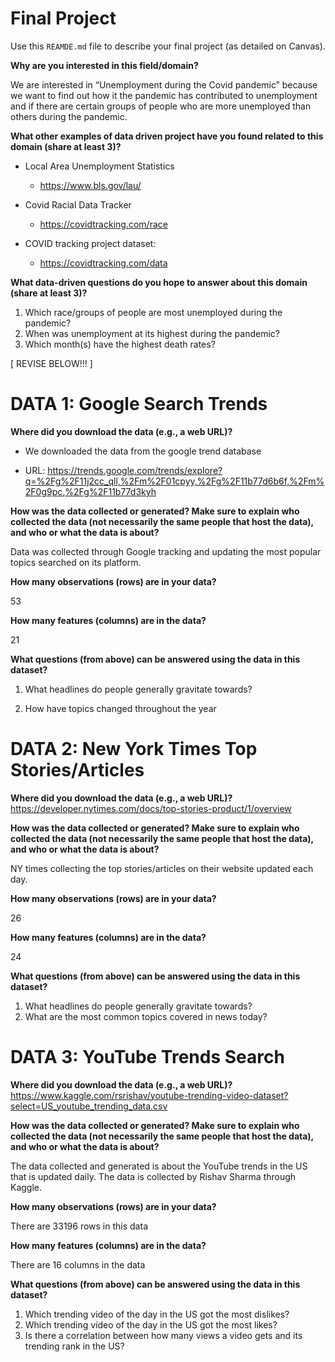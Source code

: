 # Final Project
Use this `REAMDE.md` file to describe your final project (as detailed on Canvas).

**Why are you interested in this field/domain?**

We are interested in “Unemployment during the Covid pandemic” because we want to
find out how it the pandemic has contributed to unemployment and if there
are certain groups of people who are more unemployed than others during the
pandemic.



**What other examples of data driven project have you found related to this domain (share at least 3)?**

* Local Area Unemployment Statistics
    + https://www.bls.gov/lau/


* Covid Racial Data Tracker

    + https://covidtracking.com/race


* COVID tracking project dataset:
    + https://covidtracking.com/data  



**What data-driven questions do you hope to answer about this domain (share at least 3)?**

1. Which race/groups of people are most unemployed during the pandemic?
2. When was unemployment at its highest during the pandemic?
3. Which month(s) have the highest death rates?



[ REVISE BELOW!!! ]

# **DATA 1:** Google Search Trends

**Where did you download the data (e.g., a web URL)?**

- We downloaded the data from the google trend database

- URL: https://trends.google.com/trends/explore?q=%2Fg%2F11j2cc_qll,%2Fm%2F01cpyy,%2Fg%2F11b77d6b6f,%2Fm%2F0g9pc,%2Fg%2F11b77d3kyh

**How was the data collected or generated? Make sure to explain who collected the data (not necessarily the same people that host the data), and who or what the data is about?**

Data was collected through Google tracking and updating the most popular topics searched on its platform.

**How many observations (rows) are in your data?**

53

**How many features (columns) are in the data?**

21

**What questions (from above) can be answered using the data in this dataset?**

1. What headlines do people generally gravitate towards?

2. How have topics changed throughout the year


# **DATA 2:** New York Times Top Stories/Articles

**Where did you download the data (e.g., a web URL)?**
https://developer.nytimes.com/docs/top-stories-product/1/overview

**How was the data collected or generated? Make sure to explain who collected the data (not necessarily the same people that host the data), and who or what the data is about?**

NY times collecting the top stories/articles on their website updated each day.

**How many observations (rows) are in your data?**

26

**How many features (columns) are in the data?**

24

**What questions (from above) can be answered using the data in this dataset?**

1. What headlines do people generally gravitate towards?
2. What are the most common topics covered in news today?


# **DATA 3:** YouTube Trends Search
**Where did you download the data (e.g., a web URL)?**
https://www.kaggle.com/rsrishav/youtube-trending-video-dataset?select=US_youtube_trending_data.csv

**How was the data collected or generated? Make sure to explain who collected the data (not necessarily the same people that host the data), and who or what the data is about?**

The data collected and generated is about the YouTube trends in the US that is updated daily. The data is collected by Rishav Sharma through Kaggle.

**How many observations (rows) are in your data?**

There are 33196 rows in this data

**How many features (columns) are in the data?**

There are 16 columns in the data

**What questions (from above) can be answered using the data in this dataset?**

1. Which trending video of the day in the US got the most dislikes?
2. Which trending video of the day in the US got the most likes?
3. Is there a correlation between how many views a video gets and its trending rank in the US?
